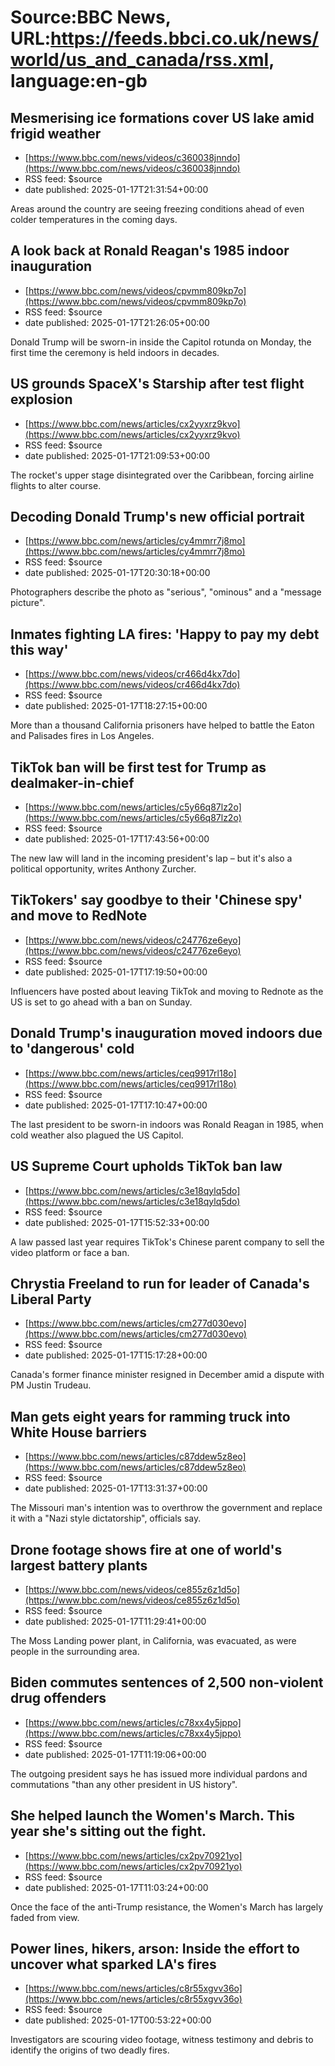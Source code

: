 # Source:BBC News, URL:https://feeds.bbci.co.uk/news/world/us_and_canada/rss.xml, language:en-gb

## Mesmerising ice formations cover US lake amid frigid weather
 - [https://www.bbc.com/news/videos/c360038jnndo](https://www.bbc.com/news/videos/c360038jnndo)
 - RSS feed: $source
 - date published: 2025-01-17T21:31:54+00:00

Areas around the country are seeing freezing conditions ahead of even colder temperatures in the coming days.

## A look back at Ronald Reagan's 1985 indoor inauguration
 - [https://www.bbc.com/news/videos/cpvmm809kp7o](https://www.bbc.com/news/videos/cpvmm809kp7o)
 - RSS feed: $source
 - date published: 2025-01-17T21:26:05+00:00

Donald Trump will be sworn-in inside the Capitol rotunda on Monday, the first time the ceremony is held indoors in decades.

## US grounds SpaceX's Starship after test flight explosion
 - [https://www.bbc.com/news/articles/cx2yyxrz9kvo](https://www.bbc.com/news/articles/cx2yyxrz9kvo)
 - RSS feed: $source
 - date published: 2025-01-17T21:09:53+00:00

The rocket's upper stage disintegrated over the Caribbean, forcing airline flights to alter course.

## Decoding Donald Trump's new official portrait
 - [https://www.bbc.com/news/articles/cy4mmrr7j8mo](https://www.bbc.com/news/articles/cy4mmrr7j8mo)
 - RSS feed: $source
 - date published: 2025-01-17T20:30:18+00:00

Photographers describe the photo as "serious", "ominous" and a "message picture".

## Inmates fighting LA fires: 'Happy to pay my debt this way'
 - [https://www.bbc.com/news/videos/cr466d4kx7do](https://www.bbc.com/news/videos/cr466d4kx7do)
 - RSS feed: $source
 - date published: 2025-01-17T18:27:15+00:00

More than a thousand California prisoners have helped to battle the Eaton and Palisades fires in Los Angeles.

## TikTok ban will be first test for Trump as dealmaker-in-chief
 - [https://www.bbc.com/news/articles/c5y66q87lz2o](https://www.bbc.com/news/articles/c5y66q87lz2o)
 - RSS feed: $source
 - date published: 2025-01-17T17:43:56+00:00

The new law will land in the incoming president's lap – but it's also a political opportunity, writes Anthony Zurcher.

## TikTokers' say goodbye to their 'Chinese spy' and move to RedNote
 - [https://www.bbc.com/news/videos/c24776ze6eyo](https://www.bbc.com/news/videos/c24776ze6eyo)
 - RSS feed: $source
 - date published: 2025-01-17T17:19:50+00:00

Influencers have posted about leaving TikTok and moving to Rednote as the US is set to go ahead with a ban on Sunday.

## Donald Trump's inauguration moved indoors due to 'dangerous' cold
 - [https://www.bbc.com/news/articles/ceq9917rl18o](https://www.bbc.com/news/articles/ceq9917rl18o)
 - RSS feed: $source
 - date published: 2025-01-17T17:10:47+00:00

The last president to be sworn-in indoors was Ronald Reagan in 1985, when cold weather also plagued the US Capitol.

## US Supreme Court upholds TikTok ban law
 - [https://www.bbc.com/news/articles/c3e18qylq5do](https://www.bbc.com/news/articles/c3e18qylq5do)
 - RSS feed: $source
 - date published: 2025-01-17T15:52:33+00:00

A law passed last year requires TikTok's Chinese parent company to sell the video platform or face a ban.

## Chrystia Freeland to run for leader of Canada's Liberal Party
 - [https://www.bbc.com/news/articles/cm277d030evo](https://www.bbc.com/news/articles/cm277d030evo)
 - RSS feed: $source
 - date published: 2025-01-17T15:17:28+00:00

Canada's former finance minister resigned in December amid a dispute with PM Justin Trudeau.

## Man gets eight years for ramming truck into White House barriers
 - [https://www.bbc.com/news/articles/c87ddew5z8eo](https://www.bbc.com/news/articles/c87ddew5z8eo)
 - RSS feed: $source
 - date published: 2025-01-17T13:31:37+00:00

The Missouri man's intention was to overthrow the government and replace it with a "Nazi style dictatorship", officials say.

## Drone footage shows fire at one of world's largest battery plants
 - [https://www.bbc.com/news/videos/ce855z6z1d5o](https://www.bbc.com/news/videos/ce855z6z1d5o)
 - RSS feed: $source
 - date published: 2025-01-17T11:29:41+00:00

The Moss Landing power plant, in California, was evacuated, as were people in the surrounding area.

## Biden commutes sentences of 2,500 non-violent drug offenders
 - [https://www.bbc.com/news/articles/c78xx4y5jppo](https://www.bbc.com/news/articles/c78xx4y5jppo)
 - RSS feed: $source
 - date published: 2025-01-17T11:19:06+00:00

The outgoing president says he has issued more individual pardons and commutations "than any other president in US history".

## She helped launch the Women's March. This year she's sitting out the fight.
 - [https://www.bbc.com/news/articles/cx2pv70921yo](https://www.bbc.com/news/articles/cx2pv70921yo)
 - RSS feed: $source
 - date published: 2025-01-17T11:03:24+00:00

Once the face of the anti-Trump resistance, the Women's March has largely faded from view.

## Power lines, hikers, arson: Inside the effort to uncover what sparked LA's fires
 - [https://www.bbc.com/news/articles/c8r55xgvv36o](https://www.bbc.com/news/articles/c8r55xgvv36o)
 - RSS feed: $source
 - date published: 2025-01-17T00:53:22+00:00

Investigators are scouring video footage, witness testimony and debris to identify the origins of two deadly fires.

